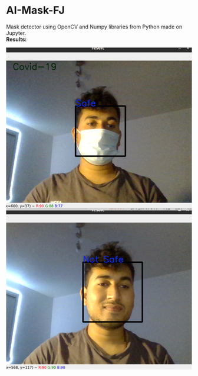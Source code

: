 # AI-Mask-FJ
Mask detector using OpenCV and Numpy libraries from Python made on Jupyter.\
**Results:** 

![alt text](https://github.com/Deburama1/AI-Mask-FJ/blob/main/Test1.png)
![alt text](https://github.com/Deburama1/AI-Mask-FJ/blob/main/test2.png)
